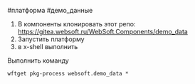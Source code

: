 #платформа #демо_данные 

1. В компоненты клонировать этот репо:
https://gitea.websoft.ru/WebSoft.Components/demo_data
2. Запустить платформу
3. в x-shell выполнить 

Выполнить команду
```
wftget pkg-process websoft.demo_data *
```
